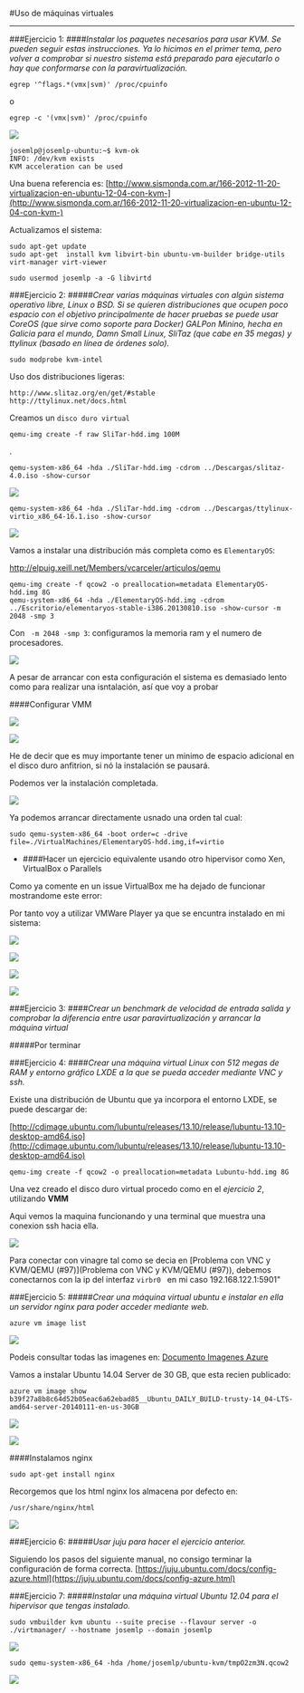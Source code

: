 #Uso de máquinas virtuales
____________
###Ejercicio 1:
####*Instalar los paquetes necesarios para usar KVM. Se pueden seguir estas instrucciones. Ya lo hicimos en el primer tema, pero volver a comprobar si nuestro sistema está preparado para ejecutarlo o hay que conformarse con la paravirtualización.*

	egrep '^flags.*(vmx|svm)' /proc/cpuinfo
 o
 
    egrep -c '(vmx|svm)' /proc/cpuinfo

![](http://pix.toile-libre.org/upload/original/1389384987.png)

    josemlp@josemlp-ubuntu:~$ kvm-ok
    INFO: /dev/kvm exists
    KVM acceleration can be used

Una buena referencia es: [http://www.sismonda.com.ar/166-2012-11-20-virtualizacion-en-ubuntu-12-04-con-kvm-](http://www.sismonda.com.ar/166-2012-11-20-virtualizacion-en-ubuntu-12-04-con-kvm-)

Actualizamos el sistema:

	
	sudo apt-get update
	sudo apt-get  install kvm libvirt-bin ubuntu-vm-builder bridge-utils virt-manager virt-viewer

	sudo usermod josemlp -a -G libvirtd
    
    

###Ejercicio 2:
#####*Crear varias máquinas virtuales con algún sistema operativo libre, Linux o BSD. Si se quieren distribuciones que ocupen poco espacio con el objetivo principalmente de hacer pruebas se puede usar CoreOS (que sirve como soporte para Docker) GALPon Minino, hecha en Galicia para el mundo, Damn Small Linux, SliTaz (que cabe en 35 megas) y ttylinux (basado en línea de órdenes solo).*

	sudo modprobe kvm-intel
    
Uso dos distribuciones ligeras:
    
    http://www.slitaz.org/en/get/#stable
    http://ttylinux.net/docs.html

Creamos un ```disco duro virtual```

	qemu-img create -f raw SliTar-hdd.img 100M
.

	qemu-system-x86_64 -hda ./SliTar-hdd.img -cdrom ../Descargas/slitaz-4.0.iso -show-cursor

 ![](http://pix.toile-libre.org/upload/original/1389433505.png)
 
 
 	qemu-system-x86_64 -hda ./SliTar-hdd.img -cdrom ../Descargas/ttylinux-virtio_x86_64-16.1.iso -show-cursor
    
 ![](http://pix.toile-libre.org/upload/original/1389435158.png)
 
 Vamos a instalar una distribución más completa como es ```ElementaryOS```:
 
 
 http://elpuig.xeill.net/Members/vcarceler/articulos/qemu
 
 	qemu-img create -f qcow2 -o preallocation=metadata ElementaryOS-hdd.img 8G	
 	qemu-system-x86_64 -hda ./ElementaryOS-hdd.img -cdrom ../Escritorio/elementaryos-stable-i386.20130810.iso -show-cursor -m 2048 -smp 3

Con ``` -m 2048 -smp 3```: configuramos la memoria ram y el numero de procesadores.
 
![](http://pix.toile-libre.org/upload/original/1389437867.png)

A pesar de arrancar con esta configuración el sistema es demasiado lento como para realizar una isntalación, así que voy a probar 

 ####Configurar VMM
 
 ![](http://pix.toile-libre.org/upload/original/1389438285.png)
 
 ![](http://pix.toile-libre.org/upload/original/1389438520.png)
 
 
He de decir que es muy importante tener un minimo de espacio adicional en el disco duro anfitrion, si nó la  instalación se pausará.

Podemos ver la instalación completada.

![](http://pix.toile-libre.org/upload/original/1389442282.png)

Ya podemos arrancar directamente usnado una orden tal cual:

	sudo qemu-system-x86_64 -boot order=c -drive file=./VirtualMachines/ElementaryOS-hdd.img,if=virtio


- ####Hacer un ejercicio equivalente usando otro hipervisor como Xen, VirtualBox o Parallels

Como ya comente  en un issue VirtualBox me ha dejado de funcionar mostrandome este error:

Por tanto voy a utilizar VMWare Player ya que se encuntra instalado en mi sistema:

![](http://pix.toile-libre.org/upload/original/1389447371.png)

![](http://pix.toile-libre.org/upload/original/1389446932.png)

![](http://pix.toile-libre.org/upload/original/1389447018.png)

![](http://pix.toile-libre.org/upload/original/1389447718.png)


###Ejercicio 3:
####*Crear un benchmark de velocidad de entrada salida y comprobar la diferencia entre usar paravirtualización y arrancar la máquina virtual*

#####Por terminar


###Ejercicio 4:
####*Crear una máquina virtual Linux con 512 megas de RAM y entorno gráfico LXDE a la que se pueda acceder mediante VNC y ssh.*

Existe una distribución de Ubuntu que ya incorpora el entorno LXDE, se puede descargar de:

[http://cdimage.ubuntu.com/lubuntu/releases/13.10/release/lubuntu-13.10-desktop-amd64.iso](http://cdimage.ubuntu.com/lubuntu/releases/13.10/release/lubuntu-13.10-desktop-amd64.iso)

	qemu-img create -f qcow2 -o preallocation=metadata Lubuntu-hdd.img 8G

Una vez creado el disco duro virtual procedo como en el _ejercicio 2_, utilizando **VMM**

Aqui vemos la maquina funcionando y una terminal que muestra una conexion ssh hacia ella.

![](http://pix.toile-libre.org/upload/original/1389460604.png)

 Para conectar con vinagre tal como se decia en [Problema con VNC y KVM/QEMU (#97)](Problema con VNC y KVM/QEMU (#97)), debemos conectarnos con la ip del interfaz ```virbr0 ``` en mi caso  192.168.122.1:5901"

###Ejercicio 5:
#####*Crear una máquina virtual ubuntu e instalar en ella un servidor nginx para poder acceder mediante web.*

	azure vm image list

![](http://pix.toile-libre.org/upload/original/1389464081.png)

Podeis consultar todas las imagenes en:   [Documento Imagenes Azure](enlace)

Vamos a instalar Ubuntu 14.04 Server de 30 GB, que esta recien publicado:

	azure vm image show b39f27a8b8c64d52b05eac6a62ebad85__Ubuntu_DAILY_BUILD-trusty-14_04-LTS-amd64-server-20140111-en-us-30GB

![](http://pix.toile-libre.org/upload/original/1389465360.png)

![](http://pix.toile-libre.org/upload/original/1389466503.png)

####Instalamos nginx

	sudo apt-get install nginx

Recorgemos que los html nginx los almacena por defecto en:
	
    /usr/share/nginx/html
    
 ![](http://pix.toile-libre.org/upload/original/1389468804.png)
 
 ###Ejercicio 6:
 #####*Usar juju para hacer el ejercicio anterior.*
 
 Siguiendo los pasos del siguiente manual, no consigo terminar la configuración de forma correcta.
 [https://juju.ubuntu.com/docs/config-azure.html](https://juju.ubuntu.com/docs/config-azure.html)


###Ejercicio 7:
#####*Instalar una máquina virtual Ubuntu 12.04 para el hipervisor que tengas instalado.*

	sudo vmbuilder kvm ubuntu --suite precise --flavour server -o ./virtmanager/ --hostname josemlp --domain josemlp

![](http://pix.toile-libre.org/upload/original/1389519197.png)

	sudo qemu-system-x86_64 -hda /home/josemlp/ubuntu-kvm/tmpO2zm3N.qcow2
    
  ![](http://pix.toile-libre.org/upload/original/1389519377.png)
  
 


